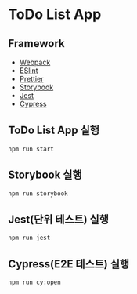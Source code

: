# ToDo List App
## Framework
* [Webpack](https://webpack.kr/)
* [ESlint](https://eslint.org/)
* [Prettier](https://prettier.io/)
* [Storybook](https://storybook.js.org/)
* [Jest](https://jestjs.io/)
* [Cypress](https://www.cypress.io/)

## ToDo List App 실행
```
npm run start
```

## Storybook 실행
```
npm run storybook
```

## Jest(단위 테스트) 실행
```
npm run jest
```

## Cypress(E2E 테스트) 실행
```
npm run cy:open
```
